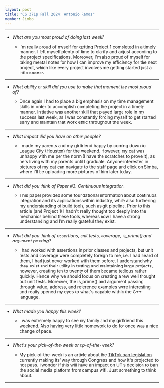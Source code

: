 ```yaml
---
layout: post
title: "CS 371p Fall 2024: Antonio Ramos"
member: Jimbo
---
```

---
* *What are you most proud of doing last week?*

    * I'm really proud of myself for getting Project 1 completed in a timely manner. I left myself plenty of time to clarify and adjust according to the project specifications. Moreover, I'm also proud of myself for taking mental notes for how I can improve my efficiency for the next project, which like every project involves me getting started just a little sooner.

---
* *What ability or skill did you use to make that moment the most proud of?*

    * Once again I had to place a big emphasis on my time management skills in order to accomplish completing the project in a timely manner. Initiative was another skill that played large role in my success last week, as I was constantly forcing myself to get started early and maintain that work ethic throughout the week.

---
* *What impact did you have on other people?*

    * I made my parents and my girlfriend happy by coming down to League City (Houston) for the weekend. However, my cat was unhappy with me per the norm (I have the scratches to prove it), as he's living with my parents until I graduate. Anyone interested in pictures of my cat can navigate to the staff page and click on Simba, where I'll be uploading more pictures of him later today.

---
* *What did you think of Paper #3. Continuous Integration.*

    * This paper provided some foundational information about continuos integration and its applications within industry, while also furthering my understanding of build tools, such as git pipeline. Prior to this article (and Project 1) I hadn't really thought too deeply into the mechanics behind these tools, whereas now I have a strong understanding and I'm really grateful they exist.

---
* *What did you think of assertions, unit tests, coverage, is_prime() and argument passing?*

    * I had worked with assertions in prior classes and projects, but unit tests and coverage were completely foreign to me, i.e. I had heard of them, I had just never worked with them before. I understand why they exist and their utility in testing and maintaining large projects, however, creating ten to twenty of them became tedious rather quickly. Hence why we should focus on creating a few well thought out unit tests. Moreover, the is_prime() and argument passing through value, address, and reference examples were interesting and really opened my eyes to what's capable within the C++ language.

---
* *What made you happy this week?*

    * I was extremely happy to see my family and my girlfriend this weekend. Also having very little homework to do for once was a nice change of pace.

---
* *What's your pick-of-the-week or tip-of-the-week?*

    * My pick-of-the-week is an article about the [TikTok ban legislation](https://www.pewresearch.org/short-reads/2024/09/05/support-for-a-us-tiktok-ban-continues-to-decline-and-half-of-adults-doubt-it-will-happen/) currently making its' way through Congress and how it's projected to not pass. I wonder if this will have an impact on UT's decision to ban the social media platform from campus wifi. Just something to think about.

---